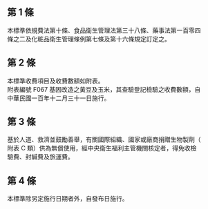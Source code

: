 第 1 條
-------
本標準依規費法第十條、食品衛生管理法第三十八條、藥事法第一百零四  
條之二及化粧品衛生管理條例第七條及第十六條規定訂定之。

第 2 條
-------
本標準收費項目及收費數額如附表。  
附表編號 F067 基因改造之黃豆及玉米，其查驗登記檢驗之收費數額，自  
中華民國一百年十二月三十一日施行。

第 3 條
-------
基於人道、救濟並鼓勵善舉，有關國際組織、國家或廠商捐贈生物製劑（  
附表 C  類）供為無償使用，經中央衛生福利主管機關核定者，得免收檢  
驗費、封緘費及旅運費。

第 4 條
-------
本標準除另定施行日期者外，自發布日施行。

